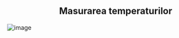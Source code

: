 <h2 align="center">
  Masurarea temperaturilor
</h2>

![image](https://user-images.githubusercontent.com/95591065/213881929-7abc2c5d-fde9-458c-905c-94fe14bebb70.png)

